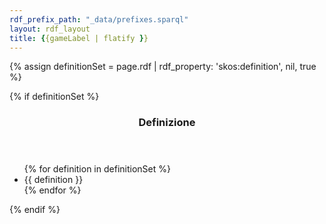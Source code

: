 ```yaml
---
rdf_prefix_path: "_data/prefixes.sparql"
layout: rdf_layout
title: {{gameLabel | flatify }}
---
```


{% assign definitionSet = page.rdf | rdf_property: 'skos:definition', nil, true %}

{% if definitionSet %}
<section>
    <header>
        <h3>Definizione</h3>
    </header>
    <div class="content">
        <ul>
        {% for definition in definitionSet %}
            <li>{{ definition }}</li>
        {% endfor %}
        </ul>
    </div>
</section>
{% endif %}
